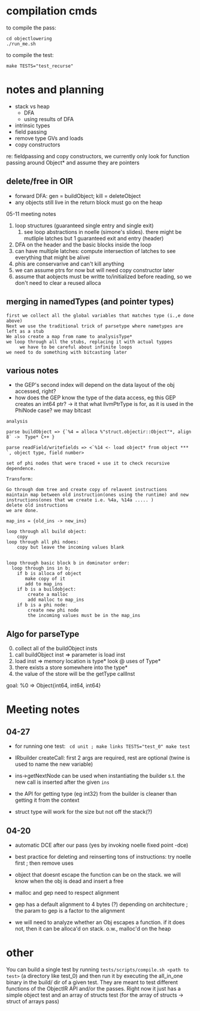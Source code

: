 # compilation cmds
to compile the pass:
```
cd objectlowering
./run_me.sh
```

to compile the test:
```
make TESTS="test_recurse" 
```

# notes and planning
- stack vs heap
  - DFA
  - using results of DFA
- intrinsic types
- field passing
- remove type GVs and loads
- copy constructors 

re: fieldpassing and copy constructors, we currently only look for function passing around Object* and assume they are pointers

## delete/free in OIR
- forward DFA: gen = buildObject; kill = deleteObject
- any objects still live in the return block must go on the heap

05-11 meeting notes
1. loop structures (guaranteed single entry and single exit)
   1. see loop abstractions in noelle (simone's slides). there might be mutliple latches but 1 guaranteed exit and entry (header)
2. DFA on the header and the basic blocks inside the loop
3. can have multiple latches: compute intersection of latches to see everything that might be alivei
4. phis are conservarive and can't kill anything 
5. we can assume ptrs for now but will need copy constructor later
6. assume that aobjects must be writte to/initialized before reading, so we don't need to clear a reused alloca

## merging in namedTypes (and pointer types)
```
first we collect all the global variables that matches type (i.,e done above)
Next we use the traditional trick of parsetype where nametypes are left as a stub
We also create a map from name to analysisType*
we loop through all the stubs, replacing it with actual typpes
     we have to be careful about infinite loops
we need to do something with bitcasting later
```


## various notes
- the GEP's second index will depend on the data layout of the obj accessed, right? 
- how does the GEP know the type of the data access, eg this GEP creates an int64 ptr?
  -> it that what llvmPtrType is for, as it is used in the PhiNode case?
  we may bitcast

```
analysis

parse buildObject => {`%4 = alloca %"struct.objectir::Object"*, align 8` ->  Type* C++ }

parse readField/writefields => <`%14 <- load object* from object *** `, object type, field number>

set of phi nodes that were traced + use it to check recursive dependence. 

Transform:

Go through dom tree and create copy of relavent instructions
maintain map between old instruction(ones using the runtime) and new instructions(ones that we create i.e. %4a, %14a ..... )
delete old instructions
we are done. 

map_ins = {old_ins -> new_ins}

loop through all build object:
	copy
loop through all phi ndoes:
	copy but leave the incoming values blank


loop through basic block b in dominator order:
  loop through ins in b;
    if b is alloca of object
       make copy of it 
       add to map_ins
    if b is a buildobject:
    	create a malloc
    	add malloc to map_ins
    if b is a phi node:
    	create new phi node
    	the incoming values must be in the map_ins
```

## Algo for parseType
0. collect all of the buildObject insts
1. call buildObject inst => parameter is load inst
2. load inst => memory location is type\*
look @ uses of Type\*
3. there exists a store somewhere into the type\*
4. the value of the store will be the getType callInst

goal: %0 => Object{int64, int64, int64}

# Meeting notes

## 04-27
- for running one test: `
cd unit ; make links
TESTS="test_0"
make test`

- IRbuilder createCall: first 2 args are required, rest are optional (twine is used to name the new variable)
- ins->getNextNode can be used when instantiating the builder s.t. the new call is inserted after the given `ins`
- the API for getting type (eg int32) from the builder is cleaner than getting it from the context
- struct type will work for the size but not off the stack(?)


## 04-20
- automatic DCE after our pass (yes by invoking noelle fixed point -dce)
- best practice for deleting and reinserting tons of instructions: try noelle first ; then remove uses
- object that doesnt escape the function can be on the stack. we will know when the obj is dead and insert a free

- malloc and gep need to respect alignment
- gep has a default alignment to 4 bytes (?) depending on architecture ; the param to gep is a factor to the alignment

- we will need to analyze whether an Obj escapes a function. if it does not, then it can be alloca'd on stack. o.w., malloc'd on the heap

# other
You can build a single test by running `tests/scripts/compile.sh <path to test>` (a directory like test_0) and then run it by executing the all_in_one binary in the build/ dir of a given test. They are meant to test different functions of the ObjectIR API and/or the passes. Right now it just has a simple object test and an array of structs test (for the array of structs -> struct of arrays pass)
